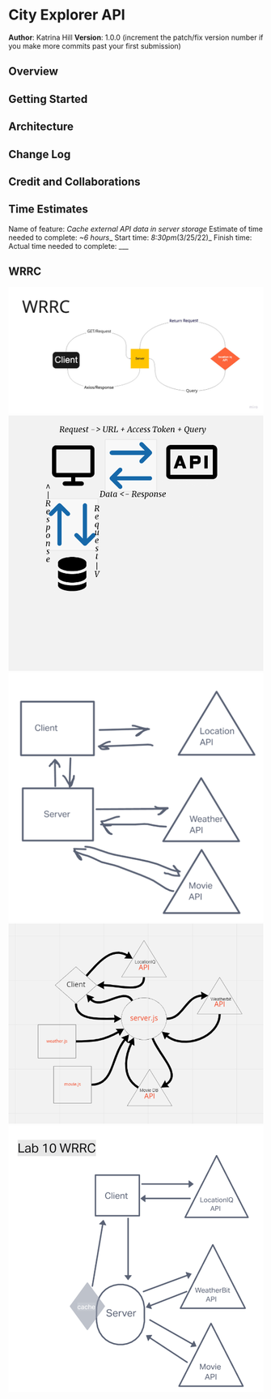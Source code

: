 # City Explorer API

**Author**: Katrina Hill
**Version**: 1.0.0 (increment the patch/fix version number if you make more commits past your first submission)

## Overview
<!-- Provide a high level overview of what this application is and why you are building it, beyond the fact that it's an assignment for this class. (i.e. What's your problem domain?) -->

## Getting Started
<!-- What are the steps that a user must take in order to build this app on their own machine and get it running? -->

## Architecture
<!-- Provide a detailed description of the application design. What technologies (languages, libraries, etc) you're using, and any other relevant design information. -->

## Change Log
<!-- Use this area to document the iterative changes made to your application as each feature is successfully implemented. Use time stamps. Here's an example:

01-01-2001 4:59pm - Application now has a fully-functional express server, with a GET route for the location resource. -->

## Credit and Collaborations
<!-- Give credit (and a link) to other people or resources that helped you build this application. -->

## Time Estimates

Name of feature: _Cache external API data in server storage_
Estimate of time needed to complete: _~6 hours__
Start time: _8:30pm_(3/25/22)_
Finish time: 
Actual time needed to complete: ___

## WRRC
![WRRC - Lab06](./img/WRRC.jpg)
![WRRC - Lab07](./img/WRRC2.png)
![WRRC - Lab08](./img/WRRC-lab08.png)
![WRRC - Lab09](./img/lab09WRRC.png)
![WRRC - Lab10](./img/lab10WRRC.png)